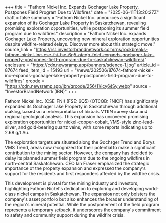 +++
title = "Fathom Nickel Inc. Expands Gochager Lake Property, Postpones Field Program Due to Wildfires"
date = "2025-06-11T13:20:27Z"
draft = false
summary = "Fathom Nickel Inc. announces a significant expansion of its Gochager Lake Property in Saskatchewan, revealing promising exploration opportunities, while postponing its summer field program due to wildfires."
description = "Fathom Nickel Inc. expands Gochager Lake Property, uncovering new mineral exploration opportunities despite wildfire-related delays. Discover more about this strategic move."
source_link = "https://rss.investorbrandnetwork.com/rns/rockbreaks-fathom-nickel-inc-cse-fni-fse-6q5-otcqb-fnicf-expands-gochager-lake-property-postpones-field-program-due-to-saskatchewan-wildfires/"
enclosure = "https://cdn.newsramp.app/banners/science-1.jpg"
article_id = 87674
feed_item_id = 15493
url = "/news/202506/87674-fathom-nickel-inc-expands-gochager-lake-property-postpones-field-program-due-to-wildfires"
qrcode = "https://cdn.newsramp.app/ibn/qrcode/256/11/icy6dSy.webp"
source = "InvestorBrandNetwork (IBN)"
+++

<p>Fathom Nickel Inc. (CSE: FNI) (FSE: 6Q5) (OTCQB: FNICF) has significantly expanded its Gochager Lake Property in Saskatchewan through additional staking, based on a reinterpretation of historic VTEM survey data and regional geological analysis. This expansion has uncovered promising exploration opportunities for nickel-copper-cobalt, VMS-style zinc-lead-silver, and gold-bearing quartz veins, with some reports indicating up to 2.68 g/t Au.</p><p>The exploration targets are situated along the Gochager Trend and Borys VMS Trend, areas now recognized for their potential to make a significant contribution to the mining sector. However, the company has decided to delay its planned summer field program due to the ongoing wildfires in north-central Saskatchewan. CEO Ian Fraser emphasized the strategic importance of the property expansion and expressed the company's support for the residents and first responders affected by the wildfire crisis.</p><p>This development is pivotal for the mining industry and investors, highlighting Fathom Nickel's dedication to exploring and developing world-class nickel camps in Saskatchewan. The expansion not only bolsters the company's asset portfolio but also enhances the broader understanding of the region's mineral potential. While the postponement of the field program represents a temporary setback, it underscores the company's commitment to safety and community support during the wildfire crisis.</p>